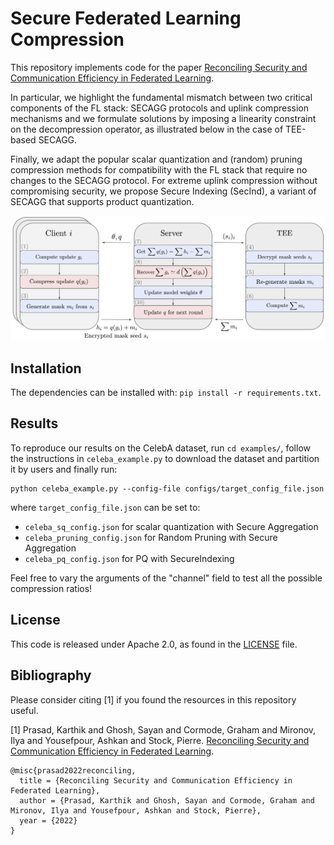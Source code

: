 # Secure Federated Learning Compression

This repository implements code for the paper [Reconciling Security and Communication Efficiency in Federated Learning](www.arxiv.com). 

In particular, we highlight the fundamental mismatch between two critical components of the FL stack:
SECAGG protocols and uplink compression mechanisms and we formulate solutions by imposing a linearity constraint on the decompression operator, as illustrated below in the case of TEE-based SECAGG. 

Finally, we adapt the popular scalar quantization and (random) pruning compression methods for
compatibility with the FL stack that require no changes to the SECAGG protocol. For extreme uplink compression without compromising security, we propose Secure Indexing (SecInd), a variant of SECAGG that supports product quantization. 
<p align="center">
  <img src="assets/summary.png">
</p>

## Installation

The dependencies can be installed with: `pip install -r requirements.txt`. 

## Results

To reproduce our results on the CelebA dataset, run `cd examples/`, follow the instructions in `celeba_example.py` to download the dataset and partition it by users and finally run:
```
python celeba_example.py --config-file configs/target_config_file.json
```
where `target_config_file.json` can be set to:
- `celeba_sq_config.json` for scalar quantization with Secure Aggregation 
- `celeba_pruning_config.json` for Random Pruning with Secure Aggregation
- `celeba_pq_config.json` for PQ with SecureIndexing 

Feel free to vary the arguments of the "channel" field to test all the possible compression ratios!


## License
This code is released under Apache 2.0, as found in the [LICENSE](https://github.com/facebookresearch/SecureFLCompression/blob/main/LICENSE) file.

## Bibliography

Please consider citing [1] if you found the resources in this repository useful.

[1] Prasad, Karthik and Ghosh, Sayan and Cormode, Graham and Mironov, Ilya and Yousefpour, Ashkan and Stock, Pierre. [Reconciling Security and Communication Efficiency in Federated Learning](www.arxiv.com).

```
@misc{prasad2022reconciling,
  title = {Reconciling Security and Communication Efficiency in Federated Learning},
  author = {Prasad, Karthik and Ghosh, Sayan and Cormode, Graham and Mironov, Ilya and Yousefpour, Ashkan and Stock, Pierre},
  year = {2022}
}
```